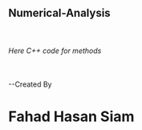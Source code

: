 ## Numerical-Analysis
<br>
<h6> Here C++ code for methods </h6>
<br>
 --Created By <h1> Fahad Hasan Siam </h1>